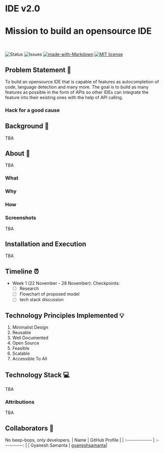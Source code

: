 # IDE v2.0

# Mission to build an opensource IDE 

<br>

![Status](https://img.shields.io/badge/status-working-orange)
![Issues](https://img.shields.io/badge/issues-0-blue)
[![made-with-Markdown](https://img.shields.io/badge/Made%20with-Markdown-1f425f.svg)](http://commonmark.org)
[![MIT license](https://img.shields.io/badge/License-MIT-blue.svg)](https://lbesson.mit-license.org/) 

## Problem Statement 🚧

To build an opensource IDE that is capable of features as autocompletion of code, language detection and many more. The goal is to build as many features as possible in the form of APIs so other IDEs can integrate the feature into their existing ones with the help of API calling. 

### Hack for a good cause

## Background 📖

TBA


## About 🔧

TBA

### What


### Why


### How


### Screenshots

TBA

## Installation and Execution

TBA


## Timeline ⏰

- Week 1 (22 November - 28 November): Checkpoints:
   - [ ] Research
   - [ ] Flowchart of proposed model
   - [ ] tech stack discussion

## Technology Principles Implemented 💡

1. Minimalist Design
2. Reusable
3. Well Documented
4. Open Source
5. Feasible
6. Scalable
7. Accessible To All

## Technology Stack 💻

TBA

### Attributions

TBA



## Collaborators 🤖

No beep-bops, only developers.
| Name      | GitHub Profile     |
| :------------- | :----------: |
| Gyanesh Samanta | [gyaneshsamanta](https://www.github.com/gyanesh-samanta-123)|



